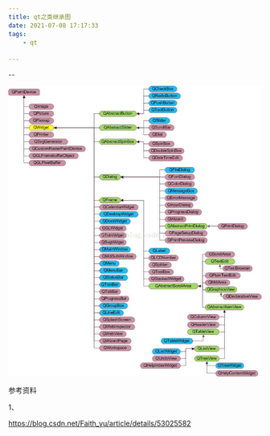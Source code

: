 ```yaml
---
title: qt之类继承图
date: 2021-07-08 17:17:33
tags:
	- qt

---
```


--

![img](../images/random_name/20161103204015131)

参考资料

1、

https://blog.csdn.net/Faith_yu/article/details/53025582